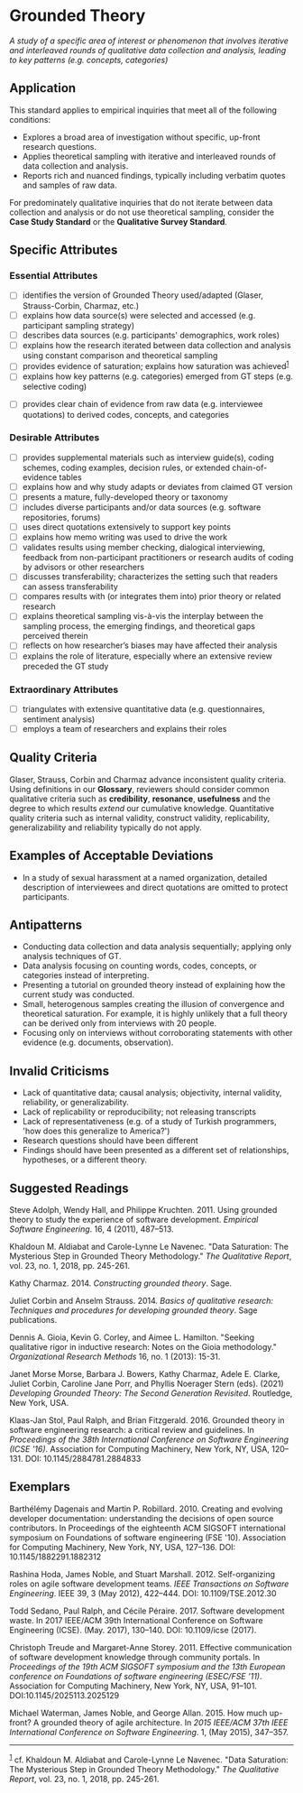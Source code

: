 # Grounded Theory
<standard name="Grounded Theory">



*<desc>A study of a specific area of interest or phenomenon that involves
iterative and interleaved rounds of qualitative data collection and
analysis, leading to key patterns (e.g. concepts, categories)</desc>*


## Application 

This standard applies to empirical inquiries that meet all of the
following conditions:

-   Explores a broad area of investigation without specific, up-front
    research questions.
-   Applies theoretical sampling with iterative and interleaved rounds
    of data collection and analysis.
-   Reports rich and nuanced findings, typically including verbatim
    quotes and samples of raw data.

For predominately qualitative inquiries that do not iterate between data
collection and analysis or do not use theoretical sampling, consider the
**Case Study Standard** or the **Qualitative Survey Standard**.

## Specific Attributes 

### Essential Attributes 
<checklist name="Essential">

<intro>


<method>

- [ ]	identifies the version of Grounded Theory used/adapted (Glaser, Strauss-Corbin, Charmaz, etc.)
- [ ]	explains how data source(s) were selected and accessed (e.g. participant sampling strategy)
- [ ]	describes data sources (e.g. participants' demographics, work roles)
- [ ]	explains how the research iterated between data collection and analysis using constant comparison and theoretical sampling
- [ ]	provides evidence of saturation; explains how saturation was achieved<sup>[1](#myfootnote1)</sup> 
- [ ]	explains how key patterns (e.g. categories) emerged from GT steps (e.g. selective coding)
    
<results>

- [ ]	provides clear chain of evidence from raw data (e.g. interviewee quotations) to derived codes, concepts, and categories

<discussion>

<other>
     
</checklist>    
    
### Desirable Attributes 
<checklist name="Desirable">
    
- [ ]	provides supplemental materials such as interview guide(s), coding schemes, coding examples, decision rules, or extended chain-of-evidence tables
- [ ]	explains how and why study adapts or deviates from claimed GT version
- [ ]	presents a mature, fully-developed theory or taxonomy
- [ ]	includes diverse participants and/or data sources (e.g. software repositories, forums)
- [ ]	uses direct quotations extensively to support key points
- [ ]	explains how memo writing was used to drive the work
- [ ]   validates results using member checking, dialogical interviewing, feedback from non-participant practitioners or research audits of coding by advisors or other researchers
- [ ]	discusses transferability; characterizes the setting such that readers can assess transferability
- [ ]	compares results with (or integrates them into) prior theory or related research
- [ ]	explains theoretical sampling vis-à-vis the interplay between the sampling process, the emerging findings, and theoretical gaps perceived therein
- [ ]	reflects on how researcher’s biases may have affected their analysis
- [ ]	explains the role of literature, especially where an extensive review preceded the GT study
</checklist>
     
### Extraordinary Attributes 
<checklist name="Extraordinary">

- [ ]	triangulates with extensive quantitative data (e.g. questionnaires, sentiment analysis)
- [ ]	employs a team of researchers and explains their roles 
</checklist>

## Quality Criteria 

Glaser, Strauss, Corbin and Charmaz advance inconsistent quality
criteria. Using definitions in our **Glossary**, reviewers should
consider common qualitative criteria such as **credibility**,
**resonance**, **usefulness** and the degree to which results *extend*
our cumulative knowledge. Quantitative quality criteria such as internal
validity, construct validity, replicability, generalizability and
reliability typically do not apply.

## Examples of Acceptable Deviations 

-   In a study of sexual harassment at a named organization, detailed
    description of interviewees and direct quotations are omitted to
    protect participants.

## Antipatterns

-   Conducting data collection and data analysis sequentially; applying
    only analysis techniques of GT.
-   Data analysis focusing on counting words, codes, concepts, or
    categories instead of interpreting.
-   Presenting a tutorial on grounded theory instead of explaining how
    the current study was conducted.
-   Small, heterogenous samples creating the illusion of convergence and
    theoretical saturation. For example, it is highly unlikely that a
    full theory can be derived only from interviews with 20 people.
-   Focusing only on interviews without corroborating statements with
    other evidence (e.g. documents, observation).

## Invalid Criticisms

-   Lack of quantitative data; causal analysis; objectivity, internal
    validity, reliability, or generalizability.
-   Lack of replicability or reproducibility; not releasing transcripts
-   Lack of representativeness (e.g. of a study of Turkish programmers,
    'how does this generalize to America?')
-   Research questions should have been different
-   Findings should have been presented as a different set of
    relationships, hypotheses, or a different theory.

## Suggested Readings 

Steve Adolph, Wendy Hall, and Philippe Kruchten. 2011. Using grounded
theory to study the experience of software development. *Empirical
Software Engineering*. 16, 4 (2011), 487–513.
    
Khaldoun M. Aldiabat and Carole-Lynne Le Navenec. "Data Saturation: The Mysterious Step in Grounded Theory Methodology." _The Qualitative Report_, vol. 23, no. 1, 2018, pp. 245-261.    

Kathy Charmaz. 2014. *Constructing grounded theory*. Sage.

Juliet Corbin and Anselm Strauss. 2014. *Basics of qualitative research: Techniques and procedures for developing grounded theory*. Sage publications.

Dennis A. Gioia, Kevin G. Corley, and Aimee L. Hamilton. "Seeking qualitative rigor in inductive research: Notes on the Gioia methodology." _Organizational Research Methods_ 16, no. 1 (2013): 15-31.

Janet Morse Morse, Barbara J. Bowers, Kathy Charmaz, Adele E. Clarke, Juliet Corbin, Caroline Jane Porr, and Phyllis Noerager Stern (eds). (2021) _Developing Grounded Theory: The Second Generation Revisited_. Routledge, New York, USA.

Klaas-Jan Stol, Paul Ralph, and Brian Fitzgerald. 2016. Grounded theory
in software engineering research: a critical review and guidelines. In
*Proceedings of the 38th International Conference on Software
Engineering (ICSE '16)*. Association for Computing Machinery, New York,
NY, USA, 120–131. DOI: 10.1145/2884781.2884833


## Exemplars

Barthélémy Dagenais and Martin P. Robillard. 2010. Creating and evolving
developer documentation: understanding the decisions of open source
contributors. In Proceedings of the eighteenth ACM SIGSOFT international
symposium on Foundations of software engineering (FSE '10). Association
for Computing Machinery, New York, NY, USA, 127–136. DOI:
10.1145/1882291.1882312

Rashina Hoda, James Noble, and Stuart Marshall. 2012. Self-organizing
roles on agile software development teams. *IEEE Transactions on
Software Engineering*. IEEE 39, 3 (May 2012), 422–444. DOI:
10.1109/TSE.2012.30

Todd Sedano, Paul Ralph, and Cécile Péraire. 2017. Software development
waste. In 2017 IEEE/ACM 39th International Conference on Software
Engineering (ICSE). (May. 2017), 130–140. DOI: 10.1109/icse (2017).

Christoph Treude and Margaret-Anne Storey. 2011. Effective communication
of software development knowledge through community portals. In
*Proceedings of the 19th ACM SIGSOFT symposium and the 13th European
conference on Foundations of software engineering (ESEC/FSE '11)*.
Association for Computing Machinery, New York, NY, USA, 91–101.
DOI:10.1145/2025113.2025129

Michael Waterman, James Noble, and George Allan. 2015. How much
up-front? A grounded theory of agile architecture. In *2015 IEEE/ACM
37th IEEE International Conference on Software Engineering*. 1, (May
2015), 347–357.
    
---
<footnote><sup>[1](#myfootnote1)</sup> cf. Khaldoun M. Aldiabat and Carole-Lynne Le Navenec. "Data Saturation: The Mysterious Step in Grounded Theory Methodology." _The Qualitative Report_, vol. 23, no. 1, 2018, pp. 245-261.</footnote><br>    
</standard>
